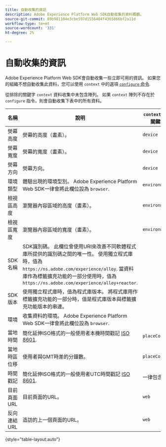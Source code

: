 ```yaml
---
title: 自動收集的資訊
description: Adobe Experience Platform Web SDK自動收集的資料概觀。
source-git-commit: 89b981104e3cbe597d1556484f4365866bf2a11d
workflow-type: tm+mt
source-wordcount: '331'
ht-degree: 2%

---
```


# 自動收集的資訊

Adobe Experience Platform Web SDK會自動收集一些立即可用的資訊。 如果您的組織不想自動收集此資料，您可以使用 `context` 中的選項 [`configure` 命令](../fundamentals/configuring-the-sdk.md).

從排除的關鍵字 `context` 資料收集中未包含陣列。 如果 `context` 陣列不存在於 `configure` 指令，則會自動收集下表中的所有資料。

| 名稱 | 說明 | `context` 陣列關鍵字 | XDM 路徑 | 範例值 |
| --- | --- | --- | --- | --- |
| 熒幕高度 | 熒幕的高度（畫素）。 | `device` | `events[].xdm.device.screenHeight` | `900` |
| 熒幕寬度 | 熒幕的寬度（畫素）。 | `device` | `events[].xdm.device.screenWidth` | `1440` |
| 熒幕方向 | 熒幕方向。 | `device` | `events[].xdm.device.screenOrientation` | `landscape` 或 `portrait` |
| 環境類型 | 體驗出現的環境型別。 Adobe Experience Platform Web SDK一律會將此欄位設為 `browser`. | `environment` | `events[].xdm.environment.type` | `browser` |
| 檢視區高度 | 瀏覽器內容區域的高度（畫素）。 | `environment` | `events[].xdm.environment.browserDetails.viewportHeight` | `679` |
| 檢視區寬度 | 瀏覽器內容區域的寬度（畫素）。 | `environment` | `events[].xdm.environment.browserDetails.viewportWidth` | `642` |
| SDK名稱 | SDK識別碼。 此欄位會使用URI來改善不同軟體程式庫所提供的識別碼之間的唯一性。 使用獨立程式庫時，值為 `https://ns.adobe.com/experience/alloy`. 當資料庫作為標籤擴充功能的一部分使用時，值為 `https://ns.adobe.com/experience/alloy+reactor`. | | `events[].xdm.implementationDetails.name` | `https://ns.adobe.com/experience/alloy` |
| SDK版本 | 使用獨立程式庫時，值為程式庫版本。 將程式庫用作標籤擴充功能的一部分時，值是程式庫版本與標籤擴充功能版本的串連。 | | `events[].xdm.implementationDetails.version` | `2.1.0+2.1.3` |
| 環境 | 收集資料的環境。 Adobe Experience Platform Web SDK一律會將此欄位設為 `browser`. | | `events[].xdm.implementationDetails.environment` | `browser` |
| 當地時間 | 簡化延伸ISO格式的一般使用者本機時間戳記 [ISO 8601](https://datatracker.ietf.org/doc/html/rfc3339#section-5.6). | `placeContext` | `events[].xdm.placeContext.localTime` | `YYYY-08-07T15:47:17.129-07:00` |
| 當地時區位移 | 使用者與GMT時差的分鐘數。 | `placeContext` | `events[].xdm.placeContext.localTimezoneOffset` | `360` |
| 時間戳記 | 簡化延伸ISO格式的一般使用者UTC時間戳記 [ISO 8601](https://datatracker.ietf.org/doc/html/rfc3339#section-5.6). | 一律包含 | `events[].xdm.timestamp` | `YYYY-08-07T22:47:17.129Z` |
| 目前頁面URL | 目前頁面的URL。 | `web` | `events[].xdm.web.webPageDetails.URL` | `https://example.com/index.html` |
| 反向連結URL | 造訪的上一個頁面的URL。 | `web` | `events[].xdm.web.webReferrer.URL` | `http://example.org/linkedpage.html` |

{style="table-layout:auto"}
